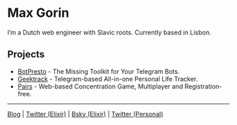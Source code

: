 # Max Gorin

I’m a Dutch web engineer with Slavic roots. Currently based in Lisbon.

## Projects

* [BotPresto](https://botpresto.com) - The Missing Toolkit for Your Telegram Bots.
* [Geektrack](https://geektrack.mxgrn.com/) - Telegram-based All-in-one Personal Life Tracker.
* [Pairs](https://github.com/mxgrn/pairs.one) - Web-based Concentration Game, Multiplayer and Registration-free.

---

[Blog](https://mxgrn.com) | [Twitter (Elixir)](https://twitter.com/elixirboy) | [Bsky (Elixir)](https://bsky.app/profile/mxgrn.com) | [Twitter (Personal)](https://twitter.com/mxgrn)
